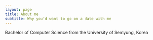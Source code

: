 ```yaml
---
layout: page
title: About me
subtitle: Why you'd want to go on a date with me
---
```



Bachelor of Computer Science from the University of Semyung, Korea
